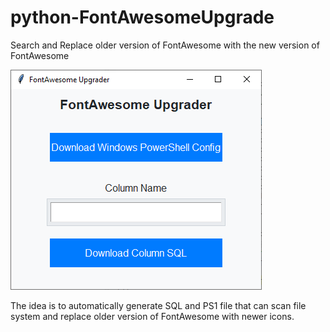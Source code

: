 # python-FontAwesomeUpgrade
Search and Replace older version of FontAwesome with the new version of FontAwesome

![Gui Screenshot](https://raw.githubusercontent.com/killrawr/python-FontAwesomeUpgrade/refs/heads/main/images/fa_upgrade_gui.png)

The idea is to automatically generate SQL and PS1 file that can scan file system and replace older version of FontAwesome with newer icons.
